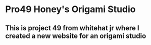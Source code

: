 # Pro49 Honey's Origami Studio
## This is project 49 from whitehat jr where I created a new website for an origami studio
